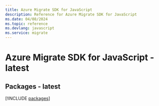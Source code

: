 ```yaml
---
title: Azure Migrate SDK for JavaScript
description: Reference for Azure Migrate SDK for JavaScript
ms.date: 04/08/2024
ms.topic: reference
ms.devlang: javascript
ms.service: migrate
---
```

# Azure Migrate SDK for JavaScript - latest
## Packages - latest
[!INCLUDE [packages](migrate-index.md)]